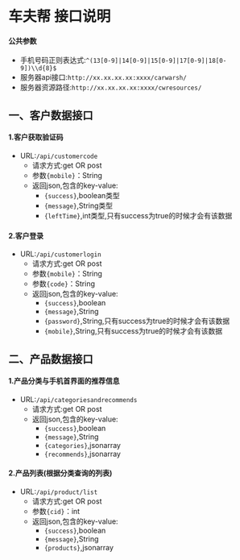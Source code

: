 车夫帮 接口说明
==========

#### 公共参数
- 手机号码正则表达式:`^(13[0-9]|14[0-9]|15[0-9]|17[0-9]|18[0-9])\\d{8}$`
- 服务器api接口:`http://xx.xx.xx.xx:xxxx/carwarsh/`
- 服务器资源路径:`http://xx.xx.xx.xx:xxxx/cwresources/`



一、客户数据接口
------------

#### 1.客户获取验证码
- URL:`/api/customercode`
	* 请求方式:get OR post
	* 参数`{mobile}`：String
	* 返回json,包含的key-value:
		+ `{success}`,boolean类型
		+ `{message}`,String类型
		+ `{leftTime}`,int类型,只有success为true的时候才会有该数据

		
#### 2.客户登录
- URL:`/api/customerlogin`
	* 请求方式:get OR post
	* 参数`{mobile}`：String
	* 参数`{code}`：String
	* 返回json,包含的key-value:
		+ `{success}`,boolean
		+ `{message}`,String
		+ `{password}`,String,只有success为true的时候才会有该数据
		+ `{mobile}`,String,只有success为true的时候才会有该数据
		

二、产品数据接口
------------		
#### 1.产品分类与手机首界面的推荐信息
- URL:`/api/categoriesandrecommends`
	* 请求方式:get OR post
	* 返回json,包含的key-value:
		+ `{success}`,boolean
		+ `{message}`,String
		+ `{categories}`,jsonarray
		+ `{recommends}`,jsonarray
		
#### 2.产品列表(根据分类查询的列表)
- URL:`/api/product/list`
	* 请求方式:get OR post
	* 参数`{cid}`：int
	* 返回json,包含的key-value:
		+ `{success}`,boolean
		+ `{message}`,String
		+ `{products}`,jsonarray